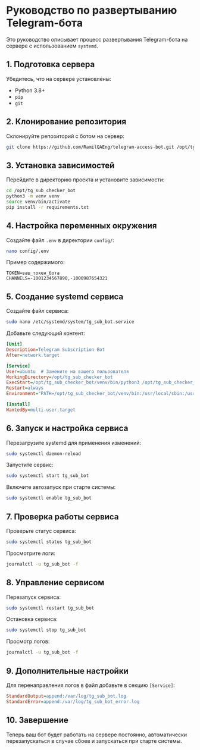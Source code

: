 # Руководство по развертыванию Telegram-бота

Это руководство описывает процесс развертывания Telegram-бота на сервере с использованием `systemd`.

## 1. Подготовка сервера

Убедитесь, что на сервере установлены:
- Python 3.8+
- `pip`
- `git`

## 2. Клонирование репозитория

Склонируйте репозиторий с ботом на сервер:
```bash
git clone https://github.com/RamilQAEng/telegram-access-bot.git /opt/tg_sub_checker_bot
```

## 3. Установка зависимостей

Перейдите в директорию проекта и установите зависимости:
```bash
cd /opt/tg_sub_checker_bot
python3 -m venv venv
source venv/bin/activate
pip install -r requirements.txt
```

## 4. Настройка переменных окружения

Создайте файл `.env` в директории `config/`:
```bash
nano config/.env
```

Пример содержимого:
```env
TOKEN=ваш_токен_бота
CHANNELS=-1001234567890,-1000987654321
```

## 5. Создание systemd сервиса

Создайте файл сервиса:
```bash
sudo nano /etc/systemd/system/tg_sub_bot.service
```

Добавьте следующий контент:
```ini
[Unit]
Description=Telegram Subscription Bot
After=network.target

[Service]
User=ubuntu  # Замените на вашего пользователя
WorkingDirectory=/opt/tg_sub_checker_bot
ExecStart=/opt/tg_sub_checker_bot/venv/bin/python3 /opt/tg_sub_checker_bot/src/bot.py
Restart=always
Environment="PATH=/opt/tg_sub_checker_bot/venv/bin:/usr/local/sbin:/usr/local/bin:/usr/sbin:/usr/bin:/sbin:/bin"

[Install]
WantedBy=multi-user.target
```

## 6. Запуск и настройка сервиса

Перезагрузите systemd для применения изменений:
```bash
sudo systemctl daemon-reload
```

Запустите сервис:
```bash
sudo systemctl start tg_sub_bot
```

Включите автозапуск при старте системы:
```bash
sudo systemctl enable tg_sub_bot
```

## 7. Проверка работы сервиса

Проверьте статус сервиса:
```bash
sudo systemctl status tg_sub_bot
```

Просмотрите логи:
```bash
journalctl -u tg_sub_bot -f
```

## 8. Управление сервисом

Перезапуск сервиса:
```bash
sudo systemctl restart tg_sub_bot
```

Остановка сервиса:
```bash
sudo systemctl stop tg_sub_bot
```

Просмотр логов:
```bash
journalctl -u tg_sub_bot -f
```

## 9. Дополнительные настройки

Для перенаправления логов в файл добавьте в секцию `[Service]`:
```ini
StandardOutput=append:/var/log/tg_sub_bot.log
StandardError=append:/var/log/tg_sub_bot_error.log
```

## 10. Завершение

Теперь ваш бот будет работать на сервере постоянно, автоматически перезапускаться в случае сбоев и запускаться при старте системы.